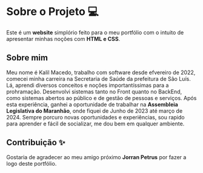 # Sobre o Projeto 💻

Este é um **website** simplório feito para o meu portfólio com o intuito de apresentar minhas noções com **HTML e CSS**.

## Sobre mim

Meu nome é Kalil Macedo, trabalho com software desde efvereiro de 2022, comecei minha carreira na Secretaria de Saúde da prefeitura de São Luís. Lá, aprendi diversos conceitos e noções importantíssimas para a prohramação. Desenvolvi sistemas tanto no Front quanto no BackEnd, como sistemas abertos ao público e de gestão de pessoas e serviços. Após esta experiência, ganhei a oportunidade de trabalhar na **Assembleia Legislativa do Maranhão**, onde fiquei de Junho de 2023 até março de 2024. Sempre porcuro novas oportunidades e experiências, sou rapido para aprender e fácil de socializar, me dou bem em qualquer ambiente.

## Contribuição ✨

Gostaria de agradecer ao meu amigo próximo **Jorran Petrus** por fazer a logo deste portfólio.
